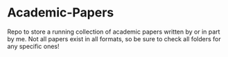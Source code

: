 # Academic-Papers
Repo to store a running collection of academic papers written by or in part by me.
Not all papers exist in all formats, so be sure to check all folders for any specific ones!
